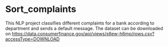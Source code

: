 # Sort_complaints
This NLP project classifies different complaints for a bank according to department and sends a default message.
The dataset can be downloaded on https://data.consumerfinance.gov/api/views/s6ew-h6mp/rows.csv?accessType=DOWNLOAD

